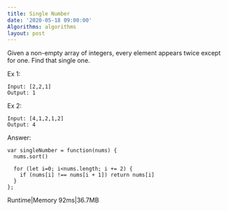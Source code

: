 ```yaml
---
title: Single Number
date: '2020-05-18 09:00:00'
Algorithms: algorithms
layout: post
---
```


Given a non-empty array of integers, every element appears twice except for one. Find that single one.

Ex 1: 
```
Input: [2,2,1]
Output: 1
```

Ex 2: 
```
Input: [4,1,2,1,2]
Output: 4
```

Answer:
```
var singleNumber = function(nums) {
  nums.sort()

  for (let i=0; i<nums.length; i += 2) {
    if (nums[i] !== nums[i + 1]) return nums[i]
  }
};
```

Runtime|Memory
92ms|36.7MB
